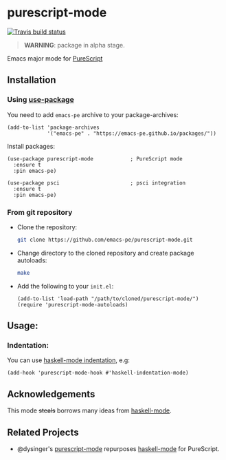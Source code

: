 # purescript-mode

[![Travis build status](https://travis-ci.org/emacs-pe/purescript-mode.svg?branch=master)](https://travis-ci.org/emacs-pe/purescript-mode)

> **WARNING**: package in alpha stage.

Emacs major mode for [PureScript][]

## Installation

### Using [use-package][]

You need to add `emacs-pe` archive to your package-archives:

``` elisp
(add-to-list 'package-archives
             '("emacs-pe" . "https://emacs-pe.github.io/packages/"))
```

Install packages:

``` elisp
(use-package purescript-mode            ; PureScript mode
  :ensure t
  :pin emacs-pe)

(use-package psci                       ; psci integration
  :ensure t
  :pin emacs-pe)
```

### From git repository

+ Clone the repository:

    ``` bash
    git clone https://github.com/emacs-pe/purescript-mode.git
    ```

+ Change directory to the cloned repository and create package autoloads:

    ``` bash
    make
    ```

+ Add the following to your `init.el`:

    ``` elisp
    (add-to-list 'load-path "/path/to/cloned/purescript-mode/")
    (require 'purescript-mode-autoloads)
    ```

## Usage:

### Indentation:
You can use [haskell-mode indentation](https://github.com/haskell/haskell-mode/wiki/Indentation), e.g:

```elisp
(add-hook 'purescript-mode-hook #'haskell-indentation-mode)
```

## Acknowledgements
This mode ~~steals~~ borrows many ideas from [haskell-mode][].

## Related Projects
+ @dysinger's [purescript-mode](https://github.com/dysinger/purescript-mode) repurposes [haskell-mode][] for PureScript.

[PureScript]: http://www.purescript.org/
[haskell-mode]: https://github.com/haskell/haskell-mode "Emacs mode for Haskell"
[use-package]: https://github.com/jwiegley/use-package "A use-package declaration for simplifying your .emacs"
